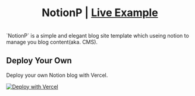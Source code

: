 <h1 align=center>NotionP | <a href="https://0x7c00.openhex.cn" rel="nofollow">Live Example</a></h1>
<br>
`NotionP` is a simple and elegant blog site template which useing notion to manage you blog content(aka. CMS).

## Deploy Your Own

Deploy your own Notion blog with Vercel.

[![Deploy with Vercel](https://vercel.com/button)](https://vercel.com/new/git/external?repository-url=https://github.com/KDF5000/notionP/tree/main&project-name=notionP&repository-name=notionP)